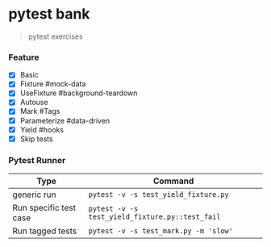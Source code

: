 # pytest bank
> pytest exercises

### Feature
- [x] Basic
- [x] Fixture #mock-data
- [x] UseFixture #background-teardown
- [x] Autouse
- [x] Mark #Tags
- [x] Parameterize #data-driven
- [x] Yield #hooks
- [x] Skip tests

### Pytest Runner

| Type                  | Command               |
| --------------        | ---------             |
| generic run           | `pytest -v -s test_yield_fixture.py` |
| Run specific test case| `pytest -v -s test_yield_fixture.py::test_fail` |
| Run tagged tests      | `pytest -v -s test_mark.py -m 'slow'` |
